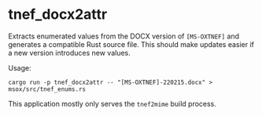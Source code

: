 # tnef_docx2attr

Extracts enumerated values from the DOCX version of `[MS-OXTNEF]` and generates a compatible Rust
source file. This should make updates easier if a new version introduces new values.

Usage:

    cargo run -p tnef_docx2attr -- "[MS-OXTNEF]-220215.docx" > msox/src/tnef_enums.rs

This application mostly only serves the `tnef2mime` build process.
